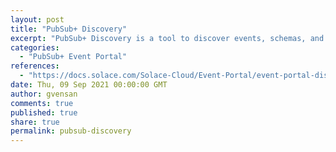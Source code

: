 ```yaml
---
layout: post
title: "PubSub+ Discovery"
excerpt: "PubSub+ Discovery is a tool to discover events, schemas, and application interactions, running over your event brokers. You can use it to discover, import, and then visualize your event-driven architecture (EDA), including all associated applications, events, and schemas and their relationships from event brokers such as PubSub+ , Apache Kafka, Amazon MSK, or Confluent. Once imported, it will be available in Catalog and Designer to visualize and understand your event-driven architecture."
categories:
  - "PubSub+ Event Portal"
references:
  - "https://docs.solace.com/Solace-Cloud/Event-Portal/event-portal-discovery.htm"
date: Thu, 09 Sep 2021 00:00:00 GMT
author: gvensan
comments: true
published: true
share: true
permalink: pubsub-discovery
---
```

